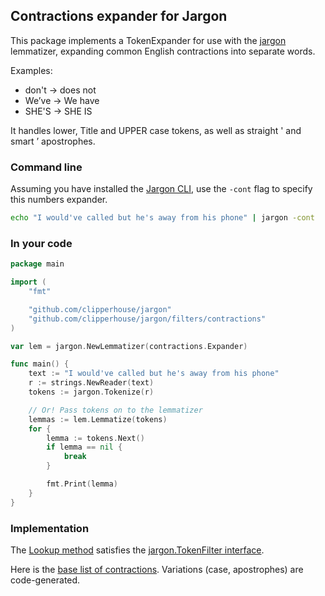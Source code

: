 ## Contractions expander for Jargon

This package implements a TokenExpander for use with the [jargon](https://github.com/clipperhouse/jargon) lemmatizer, expanding common English contractions into separate words.

Examples:

- don't → does not
- We’ve → We have
- SHE'S -> SHE IS

It handles lower, Title and UPPER case tokens, as well as straight ' and smart ’ apostrophes.

### Command line

Assuming you have installed the [Jargon CLI](https://github.com/clipperhouse/jargon#command-line), use the `-cont` flag to specify this numbers expander.

```bash
echo "I would've called but he's away from his phone" | jargon -cont
```

### In your code

```go
package main

import (
    "fmt"

    "github.com/clipperhouse/jargon"
    "github.com/clipperhouse/jargon/filters/contractions"
)

var lem = jargon.NewLemmatizer(contractions.Expander)

func main() {
    text := "I would've called but he's away from his phone"
    r := strings.NewReader(text)
    tokens := jargon.Tokenize(r)

    // Or! Pass tokens on to the lemmatizer
    lemmas := lem.Lemmatize(tokens)
    for {
        lemma := tokens.Next()
        if lemma == nil {
            break
        }

        fmt.Print(lemma)
    }
}
```

### Implementation

The [Lookup method](https://github.com/clipperhouse/jargon/blob/master/filters/contractions/filter.go#L7) satisfies the [jargon.TokenFilter interface](https://github.com/clipperhouse/jargon/blob/master/filter.go).

Here is the [base list of contractions](https://github.com/clipperhouse/jargon/blob/master/filters/contractions/generator.go#L101). Variations (case, apostrophes) are code-generated.
